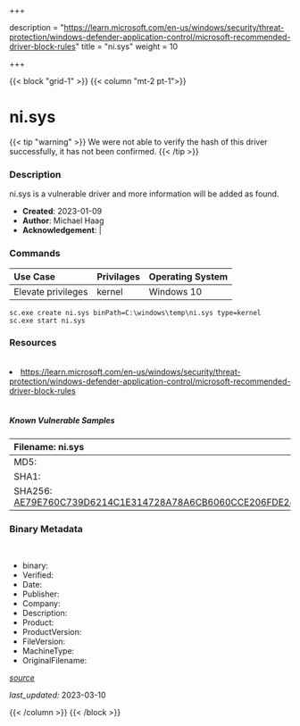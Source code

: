 +++

description = "https://learn.microsoft.com/en-us/windows/security/threat-protection/windows-defender-application-control/microsoft-recommended-driver-block-rules"
title = "ni.sys"
weight = 10

+++


{{< block "grid-1" >}}
{{< column "mt-2 pt-1">}}




# ni.sys 


{{< tip "warning" >}}
We were not able to verify the hash of this driver successfully, it has not been confirmed.
{{< /tip >}}




### Description


ni.sys is a vulnerable driver and more information will be added as found.


- **Created**: 2023-01-09
- **Author**: Michael Haag
- **Acknowledgement**:  | [](https://twitter.com/)

### Commands

| Use Case | Privilages | Operating System | 
|:---- | ---- | ---- |
| Elevate privileges | kernel | Windows 10 |

```
sc.exe create ni.sys binPath=C:\windows\temp\ni.sys type=kernel
sc.exe start ni.sys
```

### Resources
<br>


<li><a href=" https://learn.microsoft.com/en-us/windows/security/threat-protection/windows-defender-application-control/microsoft-recommended-driver-block-rules"> https://learn.microsoft.com/en-us/windows/security/threat-protection/windows-defender-application-control/microsoft-recommended-driver-block-rules</a></li>


<br>


##### Known Vulnerable Samples

| Filename: ni.sys |
|:---- |
|MD5: <a href="https://www.virustotal.com/gui/file/{&#39;Filename&#39;: &#39;ni.sys&#39;, &#39;MD5&#39;: &#39;&#39;, &#39;SHA1&#39;: &#39;&#39;, &#39;SHA256&#39;: &#39;AE79E760C739D6214C1E314728A78A6CB6060CCE206FDE2440A69735D639A0A2&#39;}"></a>|
|SHA1: <a href="https://www.virustotal.com/gui/file/{&#39;Filename&#39;: &#39;ni.sys&#39;, &#39;MD5&#39;: &#39;&#39;, &#39;SHA1&#39;: &#39;&#39;, &#39;SHA256&#39;: &#39;AE79E760C739D6214C1E314728A78A6CB6060CCE206FDE2440A69735D639A0A2&#39;}"></a>|
|SHA256: <a href="https://www.virustotal.com/gui/file/{&#39;Filename&#39;: &#39;ni.sys&#39;, &#39;MD5&#39;: &#39;&#39;, &#39;SHA1&#39;: &#39;&#39;, &#39;SHA256&#39;: &#39;AE79E760C739D6214C1E314728A78A6CB6060CCE206FDE2440A69735D639A0A2&#39;}">AE79E760C739D6214C1E314728A78A6CB6060CCE206FDE2440A69735D639A0A2</a>|




### Binary Metadata
<br>

- binary: 
- Verified: 
- Date: 
- Publisher: 
- Company: 
- Description: 
- Product: 
- ProductVersion: 
- FileVersion: 
- MachineType: 
- OriginalFilename: 

[*source*](https://github.com/magicsword-io/LOLDrivers/tree/main/yaml/ni.sys.yml)

*last_updated:* 2023-03-10


{{< /column >}}
{{< /block >}}
